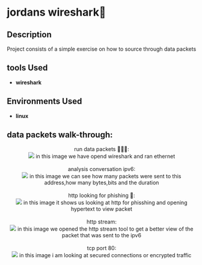 <h1>jordans wireshark🦈</h1>

<h2>Description</h2>
Project consists of a simple exercise on how to source through data packets 
<br />


<h2>tools Used</h2>

- <b>wireshark</b> 

<h2>Environments Used </h2>

- <b>linux</b> 

<h2>data packets walk-through:</h2>

<p align="center">
run data packets 👨🏿‍💻: <br/>
<img src="https://github.com/user-attachments/assets/d1bf0d7b-8f55-431b-9333-764bf537f62a" /> 
in this image we have opend wireshark and ran ethernet
<br />
<br />
analysis conversation ipv6:  <br/>
<img src="https://github.com/user-attachments/assets/2fb2ecb6-ecee-44d6-917e-b578c564c576" /> 
in this image we can see how many packets were sent to this address,how many bytes,bits and the duration 
<br />
<br />
http looking for phishing 🎣: <br/>
<img src="https://github.com/user-attachments/assets/ea90e8e4-e20c-43a3-9056-b2ab484d416d" /> 
in this image it shows us looking at http for phisshing and opening hypertext to view packet
<br />
<br />
http stream:  <br/>
<img src="https://github.com/user-attachments/assets/2c3e02b3-9f6b-4a19-967b-ac30997b251b" /> 
in this image we opened the http stream tool to get a better view of the packet that was sent to the ipv6 
 <br />
<br />
tcp port 80:  <br/>
<img src="https://github.com/user-attachments/assets/cbdeef25-5e04-44a5-aff0-af598a35981c" /> 
in this image i am looking at secured connections or encrypted traffic 
 <br />
<br />


<!--
 ```diff
- text in red
+ text in green
! text in orange
# text in gray
@@ text in purple (and bold)@@
```
--!>
